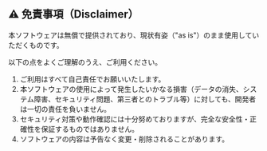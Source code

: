 ## ⚠️ 免責事項（Disclaimer）

本ソフトウェアは無償で提供されており、現状有姿（"as is"）のまま使用していただくものです。

以下の点をよくご理解のうえ、ご利用ください。

1. ご利用はすべて自己責任でお願いいたします。
2. 本ソフトウェアの使用によって発生したいかなる損害（データの消失、システム障害、セキュリティ問題、第三者とのトラブル等）に対しても、開発者は一切の責任を負いません。
3. セキュリティ対策や動作確認には十分努めておりますが、完全な安全性・正確性を保証するものではありません。
4. ソフトウェアの内容は予告なく変更・削除されることがあります。

